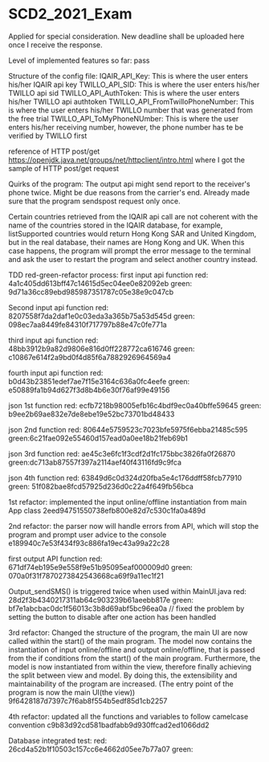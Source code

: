 # SCD2_2021_Exam
Applied for special consideration. New deadline shall be uploaded
here once I receive the response.



Level of implemented features so far:
pass



Structure of the config file:
IQAIR_API_Key: This is where the user enters his/her IQAIR api key
TWILLO_API_SID: This is where the user enters his/her TWILLO api sid
TWILLO_API_AuthToken: This is where the user enters his/her TWILLO api authtoken
TWILLO_API_FromTwilloPhoneNumber: This is where the user enters his/her TWILLO number that was generated from the free trial 
TWILLO_API_ToMyPhoneNUmber: This is where the user enters his/her receiving number, however, the phone number has te be verified by TWILLO first


reference of HTTP post/get 
https://openjdk.java.net/groups/net/httpclient/intro.html where I got the sample of HTTP post/get request



Quirks of the program:
The output api might send report to the receiver's phone twice. Might
be due reasons from the carrier's end. Already made sure that the 
program sendspost request only once.

Certain countries retrieved from the IQAIR api call are not coherent with the name of the countries stored in the IQAIR database,
for example, listSupported countries would return Hong Kong SAR and United Kingdom, but in the real database, their names are 
Hong Kong and UK. When this case happens, the program will prompt the error message to the terminal and ask the user to restart 
the program and select another country instead. 



TDD red-green-refactor process:
first input api function
red: 4a1c405dd613bff47c14615d5ec04ee0e82092eb
green: 9d71a36cc89ebd985987351787c05e38e9c047cb

Second input api function
red: 8207558f7da2daf1e0c03eda3a365b75a53d545d
green: 098ec7aa8449fe84310f717797b88e47c0fe771a

third input api function
red: 48bb3912b9a82d9806e816d0ff228772ca616746
green: c10867e614f2a9bd0f4d85f6a7882926964569a4

fourth input api function
red: b0d43b23851edef7ae7f15e3164c636a0fc4eefe
green: e50889fa1b94d627f3d8b4b6e30f76af99e49156

json 1st function
red: ecfb7218b98005efb16c4bdf9ec0a40bffe59645
green: b9ee2b69ae832e7de8ebe19e52bc73701bd48433

json 2nd function
red: 80644e5759523c7023bfe5975f6ebba21485c595
green:6c21fae092e55460d157ead0a0ee18b21feb69b1

json 3rd function 
red: ae45c3e6fc1f3cdf2d1fc175bbc3826fa0f26870
green:dc713ab87557f397a2114aef40f43116fd9c9fca

json 4th function
red: 63849d6c0d324d20fba5e4c176ddff58fcb77910
green: 51f082bae8fcd57925d236d0c22a4f649fb56bca

1st refactor: implemented the input online/offline instantiation from main App class
2eed94751550738efb800e82d7c530c1fa0a489d

2nd refactor: the parser now will handle errors from API, which will stop the program and prompt
user advice to the console
e189940c7e53f434f93c886fa19ec43a99a22c28

first output API function
red: 671df74eb195e9e558f9e51b95095eaf000009d0
green: 070a0f31f7870273842543668ca69f9a11ec1f21

Output_sendSMS() is triggered twice when used within MainUI.java
red: 28d2f3b4340217311ab64c903239b61aeebb817e
green: bf7e1abcbac0dc1f56013c3b8d69abf5bc96ea0a
// fixed the problem by setting the button to disable after one action has been handled

3rd refactor: Changed the structure of the program, the main UI are now called within the start()
of the main program. The model now contains the instantiation of input online/offline and output online/offline,
that is passed from the if conditions from the start() of the main program. Furthermore, the model is now
instantiated from within the view, therefore finally achieving the split between view and model. By doing this, the 
extensibility and maintainability of the program are increased. 
(The entry point of the program is now the main UI(the view))
9f6428187d7397c7f6ab8f554b5edf85d1cb2257

4th refactor: updated all the functions and variables to follow camelcase convention
c9b83d92cd581badfabb9d930ffcad2ed1066dd2

Database integrated test: 
red: 26cd4a52b1f10503c157cc6e4662d05ee7b77a07
green:




